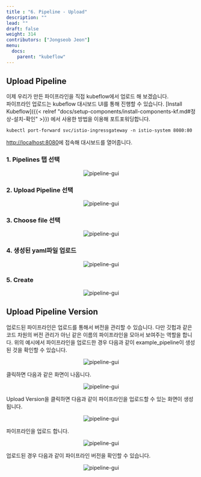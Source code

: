 ```yaml
---
title : "6. Pipeline - Upload"
description: ""
lead: ""
draft: false
weight: 314
contributors: ["Jongseob Jeon"]
menu:
  docs:
    parent: "kubeflow"
---
```


## Upload Pipeline

이제 우리가 만든 파이프라인을 직접 kubeflow에서 업로드 해 보겠습니다.  
파이프라인 업로드는 kubeflow 대시보드 UI를 통해 진행할 수 있습니다.
[Install Kubeflow]({{< relref "docs/setup-components/install-components-kf.md#정상-설치-확인" >}}) 에서 사용한 방법을 이용해 포트포워딩합니다.

```text
kubectl port-forward svc/istio-ingressgateway -n istio-system 8080:80
```

[http://localhost:8080](http://localhost:8080)에 접속해 대시보드를 열어줍니다.

### 1. Pipelines 탭 선택

<p align="center">
  <img src="/images/docs/kubeflow/pipeline-gui-0.png" title="pipeline-gui"/>
</p>

### 2. Upload Pipeline 선택

<p align="center">
  <img src="/images/docs/kubeflow/pipeline-gui-1.png" title="pipeline-gui"/>
</p>

### 3. Choose file 선택

<p align="center">
  <img src="/images/docs/kubeflow/pipeline-gui-2.png" title="pipeline-gui"/>
</p>

### 4. 생성된 yaml파일 업로드

<p align="center">
  <img src="/images/docs/kubeflow/pipeline-gui-3.png" title="pipeline-gui"/>
</p>

### 5. Create

<p align="center">
  <img src="/images/docs/kubeflow/pipeline-gui-4.png" title="pipeline-gui"/>
</p>

## Upload Pipeline Version

업로드된 파이프라인은 업로드를 통해서 버전을 관리할 수 있습니다. 다만 깃헙과 같은 코드 차원의 버전 관리가 아닌 같은 이름의 파이프라인을 모아서 보여주는 역할을 합니다.
위의 예시에서 파이프라인을 업로드한 경우 다음과 같이 example_pipeline이 생성된 것을 확인할 수 있습니다.

<p align="center">
  <img src="/images/docs/kubeflow/pipeline-gui-5.png" title="pipeline-gui"/>
</p>

클릭하면 다음과 같은 화면이 나옵니다.

<p align="center">
  <img src="/images/docs/kubeflow/pipeline-gui-4.png" title="pipeline-gui"/>
</p>

Upload Version을 클릭하면 다음과 같이 파이프라인을 업로드할 수 있는 화면이 생성됩니다.

<p align="center">
  <img src="/images/docs/kubeflow/pipeline-gui-6.png" title="pipeline-gui"/>
</p>

파이프라인을 업로드 합니다.

<p align="center">
  <img src="/images/docs/kubeflow/pipeline-gui-7.png" title="pipeline-gui"/>
</p>

업로드된 경우 다음과 같이 파이프라인 버전을 확인할 수 있습니다.

<p align="center">
  <img src="/images/docs/kubeflow/pipeline-gui-8.png" title="pipeline-gui"/>
</p>
